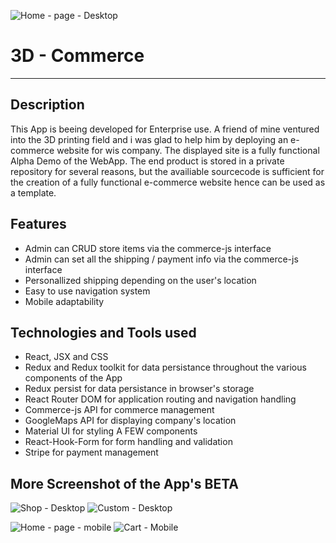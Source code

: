![Home - page - Desktop](https://user-images.githubusercontent.com/97959624/192726241-e0f4b360-1b68-48d9-9e97-1f2e3b79225a.png)

# 3D - Commerce
---
## Description 
This App is beeing developed for Enterprise use. A friend of mine ventured into the 3D printing field and i was glad to help him by deploying an e-commerce website for wis company. The displayed site is a fully functional Alpha Demo  of the WebApp. The end product is stored in a private repository for several reasons, but the availiable sourcecode is sufficient for the creation of a fully functional e-commerce website hence can be used as a template.

## Features
- Admin can CRUD store items via the commerce-js interface
- Admin can set all the shipping / payment info via the commerce-js interface
- Personallized shipping depending on the user's location
- Easy to use navigation system
- Mobile adaptability

## Technologies and Tools used
- React, JSX and CSS 
- Redux and Redux toolkit for data persistance throughout the various components of the App
- Redux persist for data persistance in browser's storage
- React Router DOM for application routing and navigation handling
- Commerce-js API for commerce management
- GoogleMaps API for displaying company's location
- Material UI for styling A FEW components
- React-Hook-Form for form handling and validation
- Stripe for payment management

## More Screenshot of the App's BETA


![Shop - Desktop](https://user-images.githubusercontent.com/97959624/192726246-a0a0a1ea-5049-426c-b0ca-c4d56ff41508.png)
![Custom - Desktop](https://user-images.githubusercontent.com/97959624/192726252-ad61c2f5-79ee-454b-83d8-9cb7fcb360c2.png)

![Home - page - mobile](https://user-images.githubusercontent.com/97959624/192726255-c89181f6-efb0-4b82-8073-1dc2538b1c98.png)
![Cart - Mobile](https://user-images.githubusercontent.com/97959624/192726236-a882645e-efb0-411c-be11-401c9f82db45.png)
